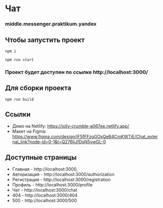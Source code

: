 # Чат
### middle.messenger.praktikum.yandex

## Чтобы запустить проект

```npm i```

```npm run start```

### Проект будет доступен по ссылке http://localhost:3000/

## Для сборки проекта

```npm run build```

## Ссылки
- Демо на Netlify: https://jolly-crumble-a067ee.netlify.app/
- Макет на Figma: https://www.figma.com/design/jF5fFFzgGOxQeB4CmKWTiE/Chat_external_link?node-id=0-1&t=Q276IjJfDsN5ywGL-0


## Доступные страницы
- Главная - http://localhost:3000,
- Авторизация - http://localhost:3000/authorization
- Регистрация - http://localhost:3000/registration
- Профиль - http://localhost:3000/profile
- Чат - http://localhost:3000/chat
- 404 - http://localhost:3000/404
- 500 - http://localhost:3000/500
